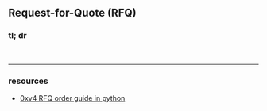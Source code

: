 ##  Request-for-Quote (RFQ)

### tl; dr


<br>

---

### resources

* [0xv4 RFQ order guide in python](https://gist.github.com/lampshade9909/cf16b2aa198e4df8d00702ffd7bf506a)
